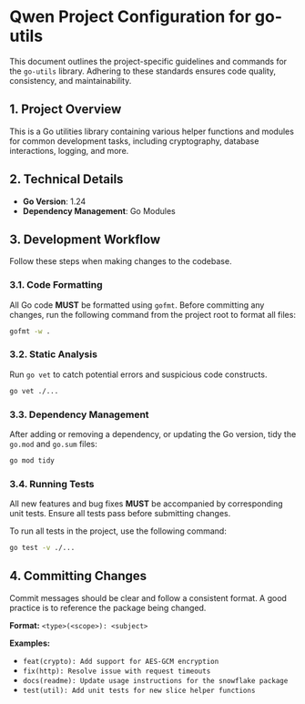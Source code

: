 # Qwen Project Configuration for go-utils

This document outlines the project-specific guidelines and commands for the `go-utils` library. Adhering to these standards ensures code quality, consistency, and maintainability.

## 1. Project Overview

This is a Go utilities library containing various helper functions and modules for common development tasks, including cryptography, database interactions, logging, and more.

## 2. Technical Details

- **Go Version**: 1.24
- **Dependency Management**: Go Modules

## 3. Development Workflow

Follow these steps when making changes to the codebase.

### 3.1. Code Formatting

All Go code **MUST** be formatted using `gofmt`. Before committing any changes, run the following command from the project root to format all files:

```bash
gofmt -w .
```

### 3.2. Static Analysis

Run `go vet` to catch potential errors and suspicious code constructs.

```bash
go vet ./...
```

### 3.3. Dependency Management

After adding or removing a dependency, or updating the Go version, tidy the `go.mod` and `go.sum` files:

```bash
go mod tidy
```

### 3.4. Running Tests

All new features and bug fixes **MUST** be accompanied by corresponding unit tests. Ensure all tests pass before submitting changes.

To run all tests in the project, use the following command:

```bash
go test -v ./...
```

## 4. Committing Changes

Commit messages should be clear and follow a consistent format. A good practice is to reference the package being changed.

**Format:**
`<type>(<scope>): <subject>`

**Examples:**

- `feat(crypto): Add support for AES-GCM encryption`
- `fix(http): Resolve issue with request timeouts`
- `docs(readme): Update usage instructions for the snowflake package`
- `test(util): Add unit tests for new slice helper functions`